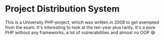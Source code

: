 Project Distribution System
===========================

This is a University PHP-project, which was written in 2008 to get exempted from the exam.
It's interesting to look at the ten-year plus rarity. It's a pure PHP without any frameworks,
a lot of vulnerabilities and almost no OOP :sweat_smile:

